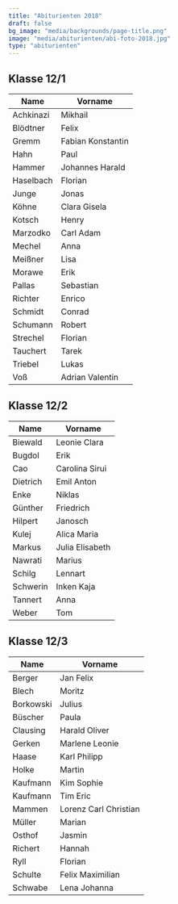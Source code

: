 ```yaml
---
title: "Abiturienten 2018"
draft: false
bg_image: "media/backgrounds/page-title.png"
image: "media/abiturienten/abi-foto-2018.jpg"
type: "abiturienten"
---
```


## Klasse 12/1

|Name|Vorname|
|-|-|
|Achkinazi|Mikhail|
|Blödtner|Felix|
|Gremm|Fabian Konstantin|
|Hahn|Paul|
|Hammer|Johannes Harald|
|Haselbach|Florian|
|Junge|Jonas|
|Köhne|Clara Gisela|
|Kotsch|Henry|
|Marzodko|Carl Adam|
|Mechel|Anna|
|Meißner|Lisa|
|Morawe|Erik|
|Pallas|Sebastian|
|Richter|Enrico|
|Schmidt|Conrad|
|Schumann|Robert|
|Strechel|Florian|
|Tauchert|Tarek|
|Triebel|Lukas|
|Voß|Adrian Valentin|

## Klasse 12/2

|Name|Vorname|
|-|-|
|Biewald|Leonie Clara|
|Bugdol|Erik|
|Cao|Carolina Sirui|
|Dietrich|Emil Anton|
|Enke|Niklas|
|Günther|Friedrich|
|Hilpert|Janosch|
|Kulej|Alica Maria|
|Markus|Julia Elisabeth|
|Nawrati|Marius|
|Schilg|Lennart|
|Schwerin|Inken Kaja|
|Tannert|Anna|
|Weber|Tom|

## Klasse 12/3

|Name|Vorname|
|-|-|
|Berger|Jan Felix|
|Blech|Moritz|
|Borkowski|Julius|
|Büscher|Paula|
|Clausing|Harald Oliver|
|Gerken|Marlene Leonie|
|Haase|Karl Philipp|
|Holke|Martin|
|Kaufmann|Kim Sophie|
|Kaufmann|Tim Eric|
|Mammen|Lorenz Carl Christian|
|Müller|Marian|
|Osthof|Jasmin|
|Richert|Hannah|
|Ryll|Florian|
|Schulte|Felix Maximilian|
|Schwabe|Lena Johanna|
